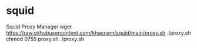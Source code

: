 # squid
Squid Proxy Manager
wget https://raw.githubusercontent.com/khacnam/squid/main/proxy.sh
./proxy.sh
chmod 0755 proxy.sh
./proxy.sh
